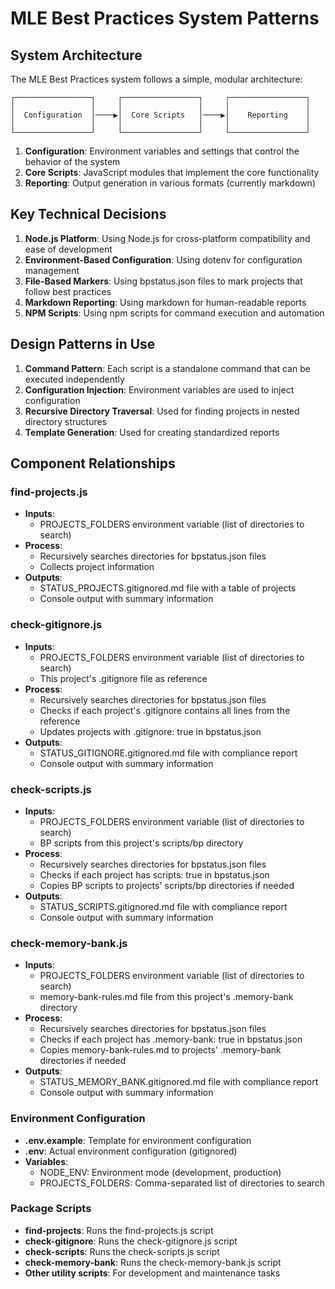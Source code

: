 # MLE Best Practices System Patterns

## System Architecture
The MLE Best Practices system follows a simple, modular architecture:

```
┌─────────────────┐     ┌─────────────────┐     ┌─────────────────┐
│                 │     │                 │     │                 │
│  Configuration  │────▶│  Core Scripts   │────▶│    Reporting    │
│                 │     │                 │     │                 │
└─────────────────┘     └─────────────────┘     └─────────────────┘
```

1. **Configuration**: Environment variables and settings that control the behavior of the system
2. **Core Scripts**: JavaScript modules that implement the core functionality
3. **Reporting**: Output generation in various formats (currently markdown)

## Key Technical Decisions
1. **Node.js Platform**: Using Node.js for cross-platform compatibility and ease of development
2. **Environment-Based Configuration**: Using dotenv for configuration management
3. **File-Based Markers**: Using bpstatus.json files to mark projects that follow best practices
4. **Markdown Reporting**: Using markdown for human-readable reports
5. **NPM Scripts**: Using npm scripts for command execution and automation

## Design Patterns in Use
1. **Command Pattern**: Each script is a standalone command that can be executed independently
2. **Configuration Injection**: Environment variables are used to inject configuration
3. **Recursive Directory Traversal**: Used for finding projects in nested directory structures
4. **Template Generation**: Used for creating standardized reports

## Component Relationships
### find-projects.js
- **Inputs**: 
  - PROJECTS_FOLDERS environment variable (list of directories to search)
- **Process**:
  - Recursively searches directories for bpstatus.json files
  - Collects project information
- **Outputs**:
  - STATUS_PROJECTS.gitignored.md file with a table of projects
  - Console output with summary information

### check-gitignore.js
- **Inputs**: 
  - PROJECTS_FOLDERS environment variable (list of directories to search)
  - This project's .gitignore file as reference
- **Process**:
  - Recursively searches directories for bpstatus.json files
  - Checks if each project's .gitignore contains all lines from the reference
  - Updates projects with .gitignore: true in bpstatus.json
- **Outputs**:
  - STATUS_GITIGNORE.gitignored.md file with compliance report
  - Console output with summary information

### check-scripts.js
- **Inputs**: 
  - PROJECTS_FOLDERS environment variable (list of directories to search)
  - BP scripts from this project's scripts/bp directory
- **Process**:
  - Recursively searches directories for bpstatus.json files
  - Checks if each project has scripts: true in bpstatus.json
  - Copies BP scripts to projects' scripts/bp directories if needed
- **Outputs**:
  - STATUS_SCRIPTS.gitignored.md file with compliance report
  - Console output with summary information

### check-memory-bank.js
- **Inputs**: 
  - PROJECTS_FOLDERS environment variable (list of directories to search)
  - memory-bank-rules.md file from this project's .memory-bank directory
- **Process**:
  - Recursively searches directories for bpstatus.json files
  - Checks if each project has .memory-bank: true in bpstatus.json
  - Copies memory-bank-rules.md to projects' .memory-bank directories if needed
- **Outputs**:
  - STATUS_MEMORY_BANK.gitignored.md file with compliance report
  - Console output with summary information

### Environment Configuration
- **.env.example**: Template for environment configuration
- **.env**: Actual environment configuration (gitignored)
- **Variables**:
  - NODE_ENV: Environment mode (development, production)
  - PROJECTS_FOLDERS: Comma-separated list of directories to search

### Package Scripts
- **find-projects**: Runs the find-projects.js script
- **check-gitignore**: Runs the check-gitignore.js script
- **check-scripts**: Runs the check-scripts.js script
- **check-memory-bank**: Runs the check-memory-bank.js script
- **Other utility scripts**: For development and maintenance tasks

